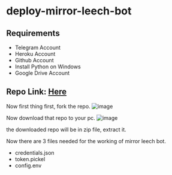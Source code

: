 # deploy-mirror-leech-bot

## Requirements

- Telegram Account
- Heroku Account
- Github Account
- Install Python on Windows
- Google Drive Account

## Repo Link: [Here](https://github.com/anasty17/mirror-leech-telegram-bot)

Now first thing first, fork the repo.
![image](https://user-images.githubusercontent.com/77688759/161710615-c450b852-6acc-481b-a84f-5b3d054b6b05.png)


Now download that repo to your pc.
![image](https://user-images.githubusercontent.com/77688759/161710894-b2840ddf-c186-4a9f-bcb0-e301ffd2d253.png)

the downloaded repo will be in zip file, extract it.

Now there are 3 files needed for the working of mirror leech bot.
- credentials.json
- token.pickel
- config.env


